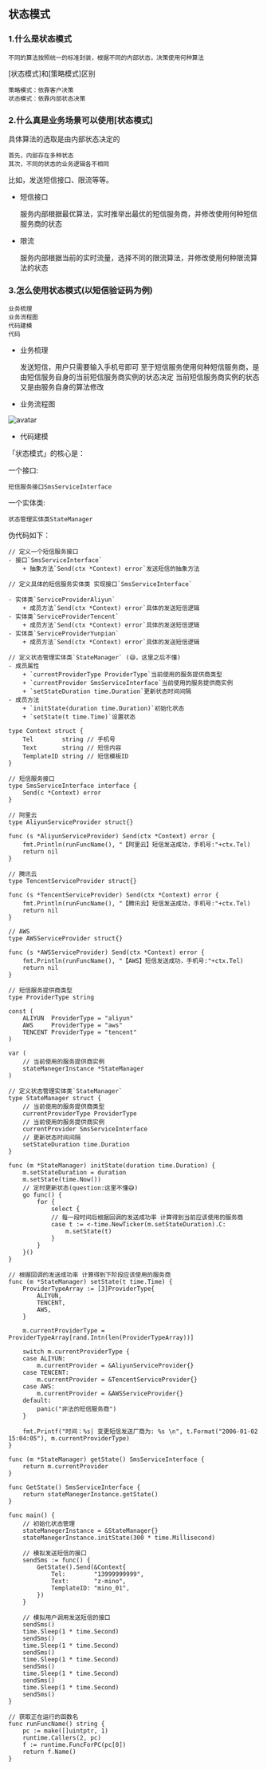 ## 状态模式

### 1.什么是状态模式

    不同的算法按照统一的标准封装，根据不同的内部状态，决策使用何种算法

[状态模式]和[策略模式]区别

    策略模式：依靠客户决策
    状态模式：依靠内部状态决策

### 2.什么真是业务场景可以使用[状态模式]

具体算法的选取是由内部状态决定的

    首先，内部存在多种状态
    其次，不同的状态的业务逻辑各不相同

比如，发送短信接口、限流等等。

- 短信接口

    服务内部根据最优算法，实时推举出最优的短信服务商，并修改使用何种短信服务商的状态

- 限流

    服务内部根据当前的实时流量，选择不同的限流算法，并修改使用何种限流算法的状态


### 3.怎么使用状态模式(以短信验证码为例)

    业务梳理
    业务流程图
    代码建模
    代码

- 业务梳理

    发送短信，用户只需要输入手机号即可
    至于短信服务使用何种短信服务商，是由短信服务自身的当前短信服务商实例的状态决定
    当前短信服务商实例的状态又是由服务自身的算法修改

- 业务流程图

![avatar](./发送短信接口.png)

- 代码建模

「状态模式」的核心是：

一个接口:

    短信服务接口SmsServiceInterface

一个实体类:

    状态管理实体类StateManager


伪代码如下：

    // 定义一个短信服务接口
    - 接口`SmsServiceInterface`
        + 抽象方法`Send(ctx *Context) error`发送短信的抽象方法

    // 定义具体的短信服务实体类 实现接口`SmsServiceInterface`

    - 实体类`ServiceProviderAliyun`
        + 成员方法`Send(ctx *Context) error`具体的发送短信逻辑
    - 实体类`ServiceProviderTencent`
        + 成员方法`Send(ctx *Context) error`具体的发送短信逻辑
    - 实体类`ServiceProviderYunpian`
        + 成员方法`Send(ctx *Context) error`具体的发送短信逻辑

    // 定义状态管理实体类`StateManager` (😅，这里之后不懂)
    - 成员属性
        + `currentProviderType ProviderType`当前使用的服务提供商类型
        + `currentProvider SmsServiceInterface`当前使用的服务提供商实例
        + `setStateDuration time.Duration`更新状态时间间隔
    - 成员方法
        + `initState(duration time.Duration)`初始化状态
        + `setState(t time.Time)`设置状态


```golang
type Context struct {
	Tel        string // 手机号
	Text       string // 短信内容
	TemplateID string // 短信模板ID
}

// 短信服务接口
type SmsServiceInterface interface {
	Send(c *Context) error
}

// 阿里云
type AliyunServiceProvider struct{}

func (s *AliyunServiceProvider) Send(ctx *Context) error {
	fmt.Println(runFuncName(), "【阿里云】短信发送成功，手机号:"+ctx.Tel)
	return nil
}

// 腾讯云
type TencentServiceProvider struct{}

func (s *TencentServiceProvider) Send(ctx *Context) error {
	fmt.Println(runFuncName(), "【腾讯云】短信发送成功，手机号:"+ctx.Tel)
	return nil
}

// AWS
type AWSServiceProvider struct{}

func (s *AWSServiceProvider) Send(ctx *Context) error {
	fmt.Println(runFuncName(), "【AWS】短信发送成功，手机号:"+ctx.Tel)
	return nil
}

// 短信服务提供商类型
type ProviderType string

const (
	ALIYUN  ProviderType = "aliyun"
	AWS     ProviderType = "aws"
	TENCENT ProviderType = "tencent"
)

var (
	// 当前使用的服务提供商实例
	stateManegerInstance *StateManager
)

// 定义状态管理实体类`StateManager`
type StateManager struct {
	// 当前使用的服务提供商类型
	currentProviderType ProviderType
	// 当前使用的服务提供商实例
	currentProvider SmsServiceInterface
	// 更新状态时间间隔
	setStateDuration time.Duration
}

func (m *StateManager) initState(duration time.Duration) {
	m.setStateDuration = duration
	m.setState(time.Now())
	// 定时更新状态(question:这里不懂😅)
	go func() {
		for {
			select {
			// 每一段时间后根据回调的发送成功率 计算得到当前应该使用的服务商
			case t := <-time.NewTicker(m.setStateDuration).C:
				m.setState(t)
			}
		}
	}()
}

// 根据回调的发送成功率 计算得到下阶段应该使用的服务商
func (m *StateManager) setState(t time.Time) {
	ProviderTypeArray := [3]ProviderType{
		ALIYUN,
		TENCENT,
		AWS,
	}

	m.currentProviderType = ProviderTypeArray[rand.Intn(len(ProviderTypeArray))]

	switch m.currentProviderType {
	case ALIYUN:
		m.currentProvider = &AliyunServiceProvider{}
	case TENCENT:
		m.currentProvider = &TencentServiceProvider{}
	case AWS:
		m.currentProvider = &AWSServiceProvider{}
	default:
		panic("非法的短信服务商")
	}

	fmt.Printf("时间：%s| 变更短信发送厂商为: %s \n", t.Format("2006-01-02 15:04:05"), m.currentProviderType)
}

func (m *StateManager) getState() SmsServiceInterface {
	return m.currentProvider
}

func GetState() SmsServiceInterface {
	return stateManegerInstance.getState()
}

func main() {
	// 初始化状态管理
	stateManegerInstance = &StateManager{}
	stateManegerInstance.initState(300 * time.Millisecond)

	// 模拟发送短信的接口
	sendSms := func() {
		GetState().Send(&Context{
			Tel:        "13999999999",
			Text:       "z-mino",
			TemplateID: "mino_01",
		})
	}

	// 模拟用户调用发送短信的接口
	sendSms()
	time.Sleep(1 * time.Second)
	sendSms()
	time.Sleep(1 * time.Second)
	sendSms()
	time.Sleep(1 * time.Second)
	sendSms()
	time.Sleep(1 * time.Second)
	sendSms()
	time.Sleep(1 * time.Second)
	sendSms()
}

// 获取正在运行的函数名
func runFuncName() string {
	pc := make([]uintptr, 1)
	runtime.Callers(2, pc)
	f := runtime.FuncForPC(pc[0])
	return f.Name()
}

```